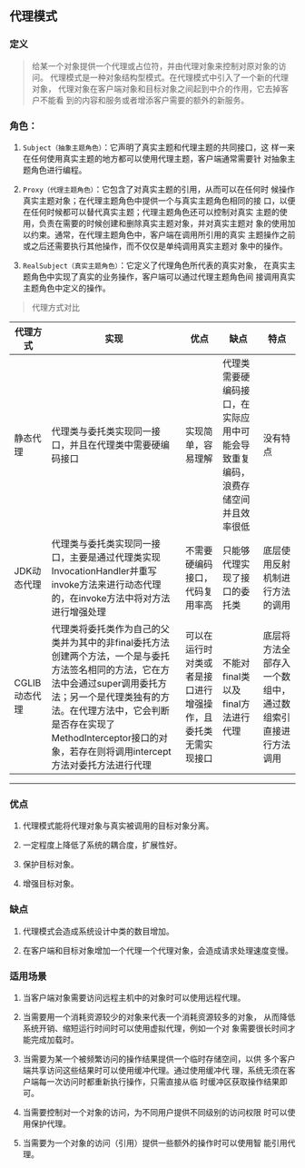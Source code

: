 ## 代理模式

### 定义
>  给某一个对象提供一个代理或占位符，并由代理对象来控制对原对象的访问。
   代理模式是一种对象结构型模式。在代理模式中引入了一个新的代理对象，
   代理对象在客户端对象和目标对象之间起到中介的作用，它去掉客户不能看
   到的内容和服务或者增添客户需要的额外的新服务。

### 角色：
  1. `Subject（抽象主题角色）`：它声明了真实主题和代理主题的共同接口，这
     样一来在任何使用真实主题的地方都可以使用代理主题，客户端通常需要针
     对抽象主题角色进行编程。
  
  2. `Proxy（代理主题角色）`：它包含了对真实主题的引用，从而可以在任何时
     候操作真实主题对象；在代理主题角色中提供一个与真实主题角色相同的接
     口，以便在任何时候都可以替代真实主题；代理主题角色还可以控制对真实
     主题的使用，负责在需要的时候创建和删除真实主题对象，并对真实主题对
     象的使用加以约束。通常，在代理主题角色中，客户端在调用所引用的真实
     主题操作之前或之后还需要执行其他操作，而不仅仅是单纯调用真实主题对
     象中的操作。
  
  3. `RealSubject（真实主题角色）`：它定义了代理角色所代表的真实对象，
     在真实主题角色中实现了真实的业务操作，客户端可以通过代理主题角色间
     接调用真实主题角色中定义的操作。
     
> 代理方式对比

 | 代理方式 | 实现 | 优点 | 缺点 | 特点 |
 | ---- | ----   |  ----  | ----  | ----
 | 静态代理      | 代理类与委托类实现同一接口，并且在代理类中需要硬编码接口 | 实现简单，容易理解 | 代理类需要硬编码接口，在实际应用中可能会导致重复编码，浪费存储空间并且效率很低 | 没有特点
 | JDK动态代理   | 代理类与委托类实现同一接口，主要是通过代理类实现InvocationHandler并重写invoke方法来进行动态代理的，在invoke方法中将对方法进行增强处理 | 不需要硬编码接口，代码复用率高 | 只能够代理实现了接口的委托类 | 底层使用反射机制进行方法的调用
 | CGLIB动态代理 | 代理类将委托类作为自己的父类并为其中的非final委托方法创建两个方法，一个是与委托方法签名相同的方法，它在方法中会通过super调用委托方法；另一个是代理类独有的方法。在代理方法中，它会判断是否存在实现了MethodInterceptor接口的对象，若存在则将调用intercept方法对委托方法进行代理 | 可以在运行时对类或者是接口进行增强操作，且委托类无需实现接口 | 不能对final类以及final方法进行代理 | 底层将方法全部存入一个数组中，通过数组索引直接进行方法调用 
   
****
  
### 优点
1. 代理模式能将代理对象与真实被调用的目标对象分离。

2. 一定程度上降低了系统的耦合度，扩展性好。

3. 保护目标对象。

4. 增强目标对象。

### 缺点
1. 代理模式会造成系统设计中类的数目增加。

2. 在客户端和目标对象增加一个代理一个代理对象，会造成请求处理速度变慢。
  
### 适用场景
1. 当客户端对象需要访问远程主机中的对象时可以使用远程代理。

2. 当需要用一个消耗资源较少的对象来代表一个消耗资源较多的对象，
 从而降低系统开销、缩短运行时间时可以使用虚拟代理，例如一个对
 象需要很长时间才能完成加载时。

3. 当需要为某一个被频繁访问的操作结果提供一个临时存储空间，以供
 多个客户端共享访问这些结果时可以使用缓冲代理。通过使用缓冲代
 理，系统无须在客户端每一次访问时都重新执行操作，只需直接从临
 时缓冲区获取操作结果即可。

4. 当需要控制对一个对象的访问，为不同用户提供不同级别的访问权限
 时可以使用保护代理。

5. 当需要为一个对象的访问（引用）提供一些额外的操作时可以使用智
 能引用代理。
